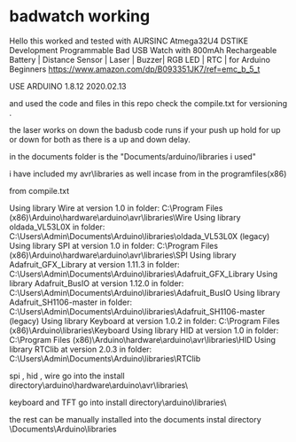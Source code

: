 # badwatch working 
Hello this worked and tested with 
AURSINC Atmega32U4 DSTIKE Development Programmable Bad USB Watch with 800mAh Rechargeable Battery | Distance Sensor | Laser | Buzzer| RGB LED | RTC | for Arduino Beginners
https://www.amazon.com/dp/B093351JK7/ref=emc_b_5_t  


USE  ARDUINO 1.8.12 2020.02.13

and used the code and files in this repo 
check the compile.txt for versioning . 

the laser works on down 
the badusb code runs if your push up 
hold for up or down for both as there is a up and down delay. 


in the documents folder is the "Documents/arduino/libraries i used"

i have included my avr\libraries as well incase from in the programfiles(x86)

from compile.txt 

Using library Wire at version 1.0 in folder: C:\Program Files (x86)\Arduino\hardware\arduino\avr\libraries\Wire 
Using library oldada_VL53L0X in folder: C:\Users\Admin\Documents\Arduino\libraries\oldada_VL53L0X (legacy)
Using library SPI at version 1.0 in folder: C:\Program Files (x86)\Arduino\hardware\arduino\avr\libraries\SPI 
Using library Adafruit_GFX_Library at version 1.11.3 in folder: C:\Users\Admin\Documents\Arduino\libraries\Adafruit_GFX_Library 
Using library Adafruit_BusIO at version 1.12.0 in folder: C:\Users\Admin\Documents\Arduino\libraries\Adafruit_BusIO 
Using library Adafruit_SH1106-master in folder: C:\Users\Admin\Documents\Arduino\libraries\Adafruit_SH1106-master (legacy)
Using library Keyboard at version 1.0.2 in folder: C:\Program Files (x86)\Arduino\libraries\Keyboard 
Using library HID at version 1.0 in folder: C:\Program Files (x86)\Arduino\hardware\arduino\avr\libraries\HID 
Using library RTClib at version 2.0.3 in folder: C:\Users\Admin\Documents\Arduino\libraries\RTClib 
 

spi  , hid , wire go into the install directory\arduino\hardware\arduino\avr\libraries\

keyboard and TFT go into install directory\arduino\libraries\

the rest can be manually installed into the documents instal directory \Documents\Arduino\libraries


